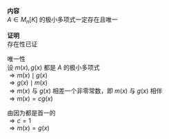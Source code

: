 **内容**    
 $A\in M_n[K]$ 的极小多项式一定存在且唯一    
    
**证明**    
存在性已证    
    
唯一性    
设 $m(x),g(x)$ 都是 $A$ 的极小多项式    
 $\Rightarrow m(x)\mid g(x)$     
 $\Rightarrow g(x)\mid m(x)$     
 $\Rightarrow m(x)$ 与 $g(x)$ 相差一个非零常数，即 $m(x)$ 与 $g(x)$ 相伴    
 $\Rightarrow m(x)=c g(x)$     
    
由因为都是首一的    
 $\Rightarrow c=1$     
 $\Rightarrow m(x)=g(x)$     

